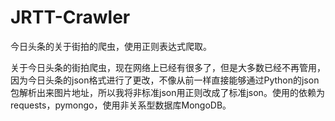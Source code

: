 # JRTT-Crawler
今日头条的关于街拍的爬虫，使用正则表达式爬取。

关于今日头条的街拍爬虫，现在网络上已经有很多了，但是大多数已经不再管用，因为今日头条的json格式进行了更改，不像从前一样直接能够通过Python的json包解析出来图片地址，所以我将非标准json用正则改成了标准json。使用的依赖为requests，pymongo，使用非关系型数据库MongoDB。